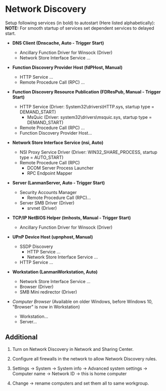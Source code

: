 
# Network Discovery

Setup following services (in bold) to autostart (Here listed alphabetically):\
**NOTE:** For smooth startup of services set dependent services to delayed start.

- **DNS Client (Dnscache, Auto - Trigger Start)**
  - Ancillary Function Driver for Winsock (Driver)
  - Network Store Interface Service ...

- **Function Discovery Provider Host (fdPHost, Manual)**
  - HTTP Service ...
  - Remote Procedure Call (RPC) ...

- **Function Discovery Resource Publication (FDResPub, Manual - Trigger Start)**
  - HTTP Service (Driver: System32\drivers\HTTP.sys, startup type = DEMAND_START)
    - MsQuic (Driver: system32\drivers\msquic.sys, startup type = DEMAND_START)
  - Remote Procedure Call (RPC) ...
  - Function Discovery Provider Host...

- **Network Store Interface Service (nsi, Auto)**
  - NSI Proxy Service Driver (Driver: WIN32_SHARE_PROCESS, startup type = AUTO_START)
  - Remote Procedure Call (RPC)
    - DCOM Server Process Launcher
    - RPC Endpoint Mapper

- **Server (LanmanServer, Auto - Trigger Start)**
  - Security Accounts Manager
    - Remote Procedure Call (RPC)...
  - Server SMB Driver (Driver)
    - srvnet (Driver)

- **TCP/IP NetBIOS Helper (lmhosts, Manual - Trigger Start)**
  - Ancillary Function Driver for Winsock (Driver)

- **UPnP Device Host (upnphost, Manual)**
  - SSDP Discovery
    - HTTP Service ...
    - Network Store Interface Service ...
  - HTTP Service ...

- **Workstation (LanmanWorkstation, Auto)**
  - Network Store Interface Service ...
  - Browser (Driver)
  - SMB Mini redirector (Driver)

- *Computer Browser* (Available on older Windows, before Windows 10, "Browser" is now in Workstation)
  - Workstation...
  - Server...

## Additional

1. Turn on Network Discovery in Network and Sharing Center.

2. Configure all firewalls in the network to allow Network Discovery rules.

3. Settings -> System -> System info -> Advanced system settings -> Computer name -> Network ID ->
   this is home computer

4. Change -> rename computers and set them all to same workgroup.
